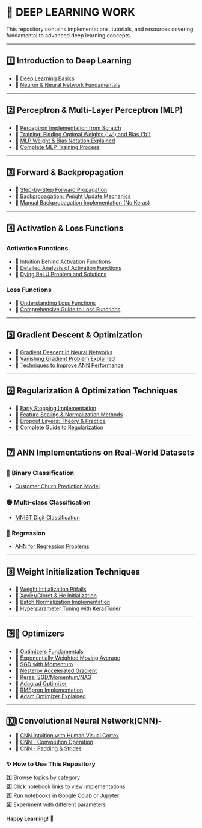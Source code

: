 # **🧠 DEEP LEARNING WORK**  

This repository contains implementations, tutorials, and resources covering fundamental to advanced deep learning concepts.

---

## **1️⃣ Introduction to Deep Learning**  
- 🔹 [Deep Learning Basics](https://github.com/KARTIKPARATKAR/DEEP-LEARNING-WORK/blob/main/DeepLearningIntro.txt)  
- 🔹 [Neuron & Neural Network Fundamentals](https://github.com/KARTIKPARATKAR/DEEP-LEARNING-WORK/blob/main/Neuron%26NeuralNetwork.ipynb)  

---

## **2️⃣ Perceptron & Multi-Layer Perceptron (MLP)**  
- 🔹 [Perceptron Implementation from Scratch](https://github.com/KARTIKPARATKAR/DEEP-LEARNING-WORK/blob/main/PerceptronImplementation.ipynb)  
- 🔹 [Training: Finding Optimal Weights ('w') and Bias ('b')](https://github.com/KARTIKPARATKAR/DEEP-LEARNING-WORK/blob/main/PerceptronTraining%26Finding'w'%26'b'ValuesInPerceptron.ipynb)  
- 🔹 [MLP Weight & Bias Notation Explained](https://github.com/KARTIKPARATKAR/DEEP-LEARNING-WORK/blob/main/MultilayerPerceptronNotation.ipynb)  
- 🔹 [Complete MLP Training Process](https://github.com/KARTIKPARATKAR/DEEP-LEARNING-WORK/blob/main/MultilayerPerceptron.ipynb)  

---

## **3️⃣ Forward & Backpropagation**  
- 🔹 [Step-by-Step Forward Propagation](https://github.com/KARTIKPARATKAR/DEEP-LEARNING-WORK/blob/main/ForwardPropogation.ipynb)  
- 🔹 [Backpropagation: Weight Update Mechanics](https://github.com/KARTIKPARATKAR/DEEP-LEARNING-WORK/blob/main/Backpropogation.ipynb)  
- 🔹 [Manual Backpropagation Implementation (No Keras)](https://github.com/KARTIKPARATKAR/DEEP-LEARNING-WORK/blob/main/Backpropogation_Implementation.ipynb)  

---

## **4️⃣ Activation & Loss Functions**  
### **Activation Functions**  
- 🔹 [Intuition Behind Activation Functions](https://github.com/KARTIKPARATKAR/DEEP-LEARNING-WORK/blob/main/ActivationFunction.ipynb)  
- 🔹 [Detailed Analysis of Activation Functions](https://github.com/KARTIKPARATKAR/DEEP-LEARNING-WORK/blob/main/Activation_Functions_In_Deep_Learning.ipynb)  
- 🔹 [Dying ReLU Problem and Solutions](https://github.com/KARTIKPARATKAR/DEEP-LEARNING-WORK/blob/main/ReLU_Problem_and_Its_Varients.ipynb)  

### **Loss Functions**  
- 🔹 [Understanding Loss Functions](https://github.com/KARTIKPARATKAR/DEEP-LEARNING-WORK/blob/main/LossFunctionIntuation.ipynb)  
- 🔹 [Comprehensive Guide to Loss Functions](https://github.com/KARTIKPARATKAR/DEEP-LEARNING-WORK/blob/main/LossFunctonsInNeuralNetwork.ipynb)  

---

## **5️⃣ Gradient Descent & Optimization**  
- 🔹 [Gradient Descent in Neural Networks](https://github.com/KARTIKPARATKAR/DEEP-LEARNING-WORK/blob/main/GradientDescentInNeuralNetwork.ipynb)  
- 🔹 [Vanishing Gradient Problem Explained](https://github.com/KARTIKPARATKAR/DEEP-LEARNING-WORK/blob/main/VanishingGradientProblemInANN.ipynb)  
- 🔹 [Techniques to Improve ANN Performance](https://github.com/KARTIKPARATKAR/DEEP-LEARNING-WORK/blob/main/HowToImprovePerformanceOfANN.ipynb)  

---

## **6️⃣ Regularization & Optimization Techniques**  
- 🔹 [Early Stopping Implementation](https://github.com/KARTIKPARATKAR/DEEP-LEARNING-WORK/blob/main/Early_Stopping_In_ANN.ipynb)  
- 🔹 [Feature Scaling & Normalization Methods](https://github.com/KARTIKPARATKAR/DEEP-LEARNING-WORK/blob/main/Data_or_Feature_Scaling_Normalization_In_ANN.ipynb)  
- 🔹 [Dropout Layers: Theory & Practice](https://github.com/KARTIKPARATKAR/DEEP-LEARNING-WORK/blob/main/Dropout_Layers_In_ANN.ipynb)  
- 🔹 [Complete Guide to Regularization](https://github.com/KARTIKPARATKAR/DEEP-LEARNING-WORK/blob/main/Regularization_In_Deep_Learning.ipynb)  

---

## **7️⃣ ANN Implementations on Real-World Datasets**  
### **🔵 Binary Classification**  
- [Customer Churn Prediction Model](https://github.com/KARTIKPARATKAR/DEEP-LEARNING-WORK/blob/main/CustomerChurnPredictionUsingANN.ipynb)  

### **🟢 Multi-class Classification**  
- [MNIST Digit Classification](https://github.com/KARTIKPARATKAR/DEEP-LEARNING-WORK/blob/main/MNIST_classification.ipynb)  

### **🔴 Regression**  
- [ANN for Regression Problems](https://github.com/KARTIKPARATKAR/DEEP-LEARNING-WORK/blob/main/ANN_For__Regression_Problem.ipynb)  

---

## **8️⃣ Weight Initialization Techniques**  
- 🔹 [Weight Initialization Pitfalls](https://github.com/KARTIKPARATKAR/DEEP-LEARNING-WORK/blob/main/WeightInitilizationTechnique(WhatNotToDo).ipynb)  
- 🔹 [Xavier/Glorot & He Initialization](https://github.com/KARTIKPARATKAR/DEEP-LEARNING-WORK/blob/main/Xavier_Glorat_And_He_Weight_Initialization_.ipynb)  
- 🔹 [Batch Normalization Implementation](https://github.com/KARTIKPARATKAR/DEEP-LEARNING-WORK/blob/main/BatchNormalization_.ipynb)  
- 🔹 [Hyperparameter Tuning with KerasTuner](https://github.com/KARTIKPARATKAR/DEEP-LEARNING-WORK/blob/main/Keras_Hyperparameter_Tunning.ipynb)  

---

## **9️⃣🔧 Optimizers**  
- 🔹 [Optimizers Fundamentals](https://github.com/KARTIKPARATKAR/DEEP-LEARNING-WORK/blob/main/Optimizers_.ipynb)  
- 🔹 [Exponentially Weighted Moving Average](https://github.com/KARTIKPARATKAR/DEEP-LEARNING-WORK/blob/main/ExponentiallyWeightedMovingAverage_.ipynb)  
- 🔹 [SGD with Momentum](https://github.com/KARTIKPARATKAR/DEEP-LEARNING-WORK/blob/main/SGD_with_Momentum_(Optimizers_Part_2).ipynb)  
- 🔹 [Nesterov Accelerated Gradient](https://github.com/KARTIKPARATKAR/DEEP-LEARNING-WORK/blob/main/NesterovAcceleratedGradient(NAG)_Optimizers_Part_3.ipynb)  
- 🔹 [Keras: SGD/Momentum/NAG](https://github.com/KARTIKPARATKAR/DEEP-LEARNING-WORK/blob/main/Stochastic_Gradient_Descent_Imlementation_Optimizers_Part_3.ipynb)  
- 🔹 [Adagrad Optimizer](https://github.com/KARTIKPARATKAR/DEEP-LEARNING-WORK/blob/main/AdaGrad_Optimizer.ipynb)  
- 🔹 [RMSprop Implementation](https://github.com/KARTIKPARATKAR/DEEP-LEARNING-WORK/blob/main/RMSProp_Optimizer.ipynb)  
- 🔹 [Adam Optimizer Explained](https://github.com/KARTIKPARATKAR/DEEP-LEARNING-WORK/blob/main/Adam_Optimizer.ipynb)  

---

## **🔟 Convolutional Neural Network(CNN)-**
- 🔹 [CNN Intuition with Human Visual Cortex](https://github.com/KARTIKPARATKAR/DEEP-LEARNING-WORK/blob/main/ConvolutionalNeuralNetwork(CNN).ipynb)
- 🔹 [CNN - Convolution Operation](https://github.com/KARTIKPARATKAR/DEEP-LEARNING-WORK/blob/main/CNN_Convolution_Operation.ipynb)
- 🔹 [CNN - Padding  & Strides](https://github.com/KARTIKPARATKAR/DEEP-LEARNING-WORK/blob/main/CNN_Padding_%26_Strides_.ipynb)

### **✨ How to Use This Repository**  
1️⃣ Browse topics by category  
2️⃣ Click notebook links to view implementations  
3️⃣ Run notebooks in Google Colab or Jupyter  
4️⃣ Experiment with different parameters  

**Happy Learning!** 🚀
